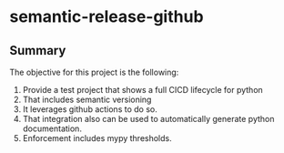 # semantic-release-github

## Summary

The objective for this project is the following:

1. Provide a test project that shows a full CICD lifecycle for python
1. That includes semantic versioning
1. It leverages github actions to do so.
1. That integration also can be used to automatically generate python documentation.
1. Enforcement includes mypy thresholds.
